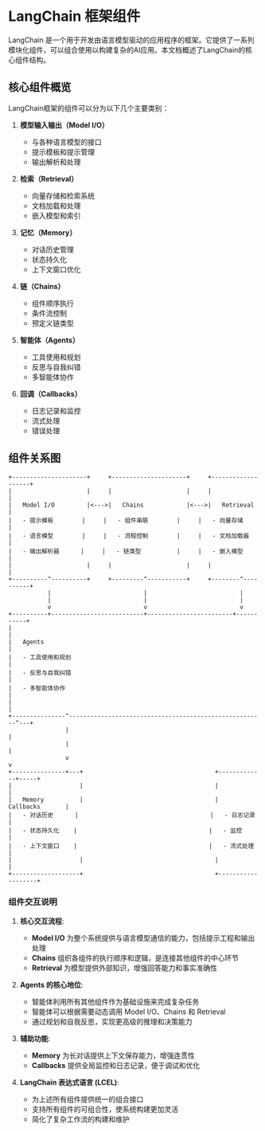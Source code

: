 # LangChain 框架组件

LangChain 是一个用于开发由语言模型驱动的应用程序的框架。它提供了一系列模块化组件，可以组合使用以构建复杂的AI应用。本文档概述了LangChain的核心组件结构。

## 核心组件概览

LangChain框架的组件可以分为以下几个主要类别：

1. **模型输入输出（Model I/O）**
   - 与各种语言模型的接口
   - 提示模板和提示管理
   - 输出解析和处理

2. **检索（Retrieval）**
   - 向量存储和检索系统
   - 文档加载和处理
   - 嵌入模型和索引

3. **记忆（Memory）**
   - 对话历史管理
   - 状态持久化
   - 上下文窗口优化

4. **链（Chains）**
   - 组件顺序执行
   - 条件流控制
   - 预定义链类型

5. **智能体（Agents）**
   - 工具使用和规划
   - 反思与自我纠错
   - 多智能体协作

6. **回调（Callbacks）**
   - 日志记录和监控
   - 流式处理
   - 错误处理

## 组件关系图

```
+---------------------+     +---------------------+     +-------------------+
|                     |     |                     |     |                   |
|   Model I/O         |<--->|   Chains            |<--->|   Retrieval       |
|   - 提示模板        |     |   - 组件串联        |     |   - 向量存储      |
|   - 语言模型        |     |   - 流程控制        |     |   - 文档加载器    |
|   - 输出解析器      |     |   - 链类型          |     |   - 嵌入模型      |
|                     |     |                     |     |                   |
+----------^----------+     +---------^-----------+     +--------^----------+
           |                          |                          |
           |                          |                          |
           v                          v                          v
+----------+--------------------------+------------------------+-----------+
|                                                                           |
|   Agents                                                                  |
|   - 工具使用和规划                                                        |
|   - 反思与自我纠错                                                        |
|   - 多智能体协作                                                          |
|                                                                           |
+---------------^-------------------------------------------------------^---+
                |                                                       |
                |                                                       |
                v                                                       v
+---------------+---+                                     +-------------+-----+
|                   |                                     |                   |
|   Memory          |                                     |   Callbacks       |
|   - 对话历史      |                                     |   - 日志记录      |
|   - 状态持久化    |                                     |   - 监控          |
|   - 上下文窗口    |                                     |   - 流式处理      |
|                   |                                     |                   |
+-------------------+                                     +-------------------+
```

### 组件交互说明

1. **核心交互流程**:
   - **Model I/O** 为整个系统提供与语言模型通信的能力，包括提示工程和输出处理
   - **Chains** 组织各组件的执行顺序和逻辑，是连接其他组件的中心环节
   - **Retrieval** 为模型提供外部知识，增强回答能力和事实准确性

2. **Agents 的核心地位**:
   - 智能体利用所有其他组件作为基础设施来完成复杂任务
   - 智能体可以根据需要动态调用 Model I/O、Chains 和 Retrieval
   - 通过规划和自我反思，实现更高级的推理和决策能力

3. **辅助功能**:
   - **Memory** 为长对话提供上下文保存能力，增强连贯性
   - **Callbacks** 提供全局监控和日志记录，便于调试和优化

4. **LangChain 表达式语言 (LCEL)**:
   - 为上述所有组件提供统一的组合接口
   - 支持所有组件的可组合性，使系统构建更加灵活
   - 简化了复杂工作流的构建和维护
